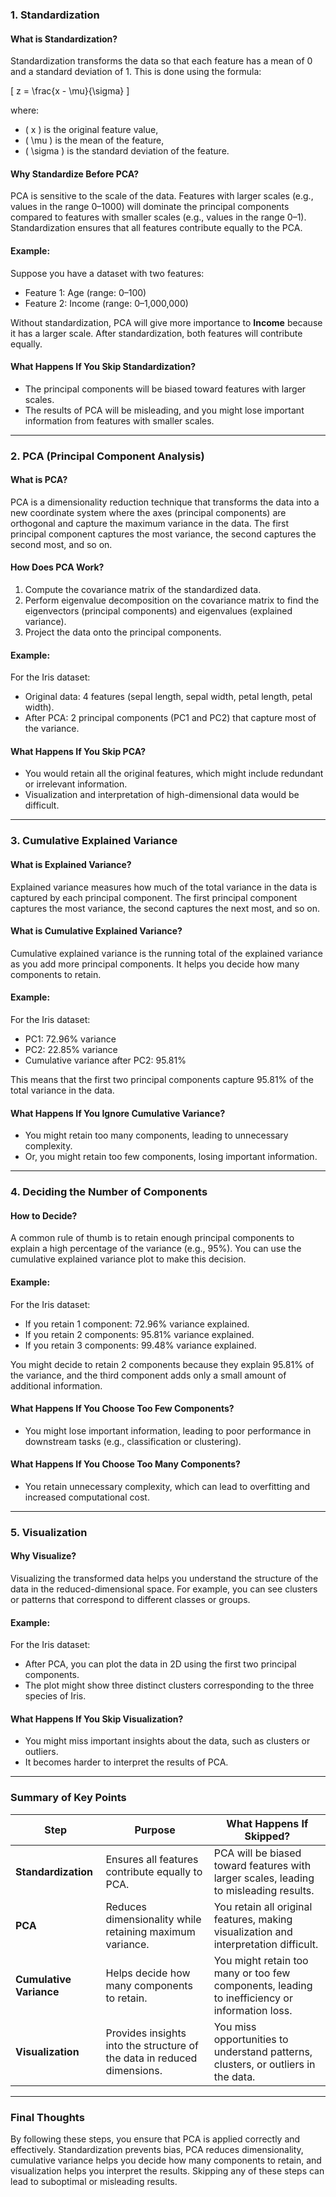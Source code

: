 ### 1. **Standardization**

#### What is Standardization?
Standardization transforms the data so that each feature has a mean of 0 and a standard deviation of 1. This is done using the formula:

\[
z = \frac{x - \mu}{\sigma}
\]

where:
- \( x \) is the original feature value,
- \( \mu \) is the mean of the feature,
- \( \sigma \) is the standard deviation of the feature.

#### Why Standardize Before PCA?
PCA is sensitive to the scale of the data. Features with larger scales (e.g., values in the range 0–1000) will dominate the principal components compared to features with smaller scales (e.g., values in the range 0–1). Standardization ensures that all features contribute equally to the PCA.

#### Example:
Suppose you have a dataset with two features:
- Feature 1: Age (range: 0–100)
- Feature 2: Income (range: 0–1,000,000)

Without standardization, PCA will give more importance to **Income** because it has a larger scale. After standardization, both features will contribute equally.

#### What Happens If You Skip Standardization?
- The principal components will be biased toward features with larger scales.
- The results of PCA will be misleading, and you might lose important information from features with smaller scales.

---

### 2. **PCA (Principal Component Analysis)**

#### What is PCA?
PCA is a dimensionality reduction technique that transforms the data into a new coordinate system where the axes (principal components) are orthogonal and capture the maximum variance in the data. The first principal component captures the most variance, the second captures the second most, and so on.

#### How Does PCA Work?
1. Compute the covariance matrix of the standardized data.
2. Perform eigenvalue decomposition on the covariance matrix to find the eigenvectors (principal components) and eigenvalues (explained variance).
3. Project the data onto the principal components.

#### Example:
For the Iris dataset:
- Original data: 4 features (sepal length, sepal width, petal length, petal width).
- After PCA: 2 principal components (PC1 and PC2) that capture most of the variance.

#### What Happens If You Skip PCA?
- You would retain all the original features, which might include redundant or irrelevant information.
- Visualization and interpretation of high-dimensional data would be difficult.

---

### 3. **Cumulative Explained Variance**

#### What is Explained Variance?
Explained variance measures how much of the total variance in the data is captured by each principal component. The first principal component captures the most variance, the second captures the next most, and so on.

#### What is Cumulative Explained Variance?
Cumulative explained variance is the running total of the explained variance as you add more principal components. It helps you decide how many components to retain.

#### Example:
For the Iris dataset:
- PC1: 72.96% variance
- PC2: 22.85% variance
- Cumulative variance after PC2: 95.81%

This means that the first two principal components capture 95.81% of the total variance in the data.

#### What Happens If You Ignore Cumulative Variance?
- You might retain too many components, leading to unnecessary complexity.
- Or, you might retain too few components, losing important information.

---

### 4. **Deciding the Number of Components**

#### How to Decide?
A common rule of thumb is to retain enough principal components to explain a high percentage of the variance (e.g., 95%). You can use the cumulative explained variance plot to make this decision.

#### Example:
For the Iris dataset:
- If you retain 1 component: 72.96% variance explained.
- If you retain 2 components: 95.81% variance explained.
- If you retain 3 components: 99.48% variance explained.

You might decide to retain 2 components because they explain 95.81% of the variance, and the third component adds only a small amount of additional information.

#### What Happens If You Choose Too Few Components?
- You might lose important information, leading to poor performance in downstream tasks (e.g., classification or clustering).

#### What Happens If You Choose Too Many Components?
- You retain unnecessary complexity, which can lead to overfitting and increased computational cost.

---

### 5. **Visualization**

#### Why Visualize?
Visualizing the transformed data helps you understand the structure of the data in the reduced-dimensional space. For example, you can see clusters or patterns that correspond to different classes or groups.

#### Example:
For the Iris dataset:
- After PCA, you can plot the data in 2D using the first two principal components.
- The plot might show three distinct clusters corresponding to the three species of Iris.

#### What Happens If You Skip Visualization?
- You might miss important insights about the data, such as clusters or outliers.
- It becomes harder to interpret the results of PCA.

---

### Summary of Key Points

| Step                  | Purpose                                                                 | What Happens If Skipped?                                                                 |
|-----------------------|-------------------------------------------------------------------------|-----------------------------------------------------------------------------------------|
| **Standardization**   | Ensures all features contribute equally to PCA.                         | PCA will be biased toward features with larger scales, leading to misleading results.    |
| **PCA**               | Reduces dimensionality while retaining maximum variance.                | You retain all original features, making visualization and interpretation difficult.     |
| **Cumulative Variance** | Helps decide how many components to retain.                           | You might retain too many or too few components, leading to inefficiency or information loss. |
| **Visualization**     | Provides insights into the structure of the data in reduced dimensions. | You miss opportunities to understand patterns, clusters, or outliers in the data.        |

---

### Final Thoughts

By following these steps, you ensure that PCA is applied correctly and effectively. Standardization prevents bias, PCA reduces dimensionality, cumulative variance helps you decide how many components to retain, and visualization helps you interpret the results. Skipping any of these steps can lead to suboptimal or misleading results.

